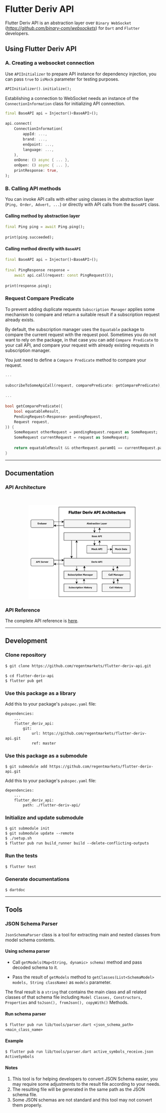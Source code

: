 # Flutter Deriv API

Flutter Deriv API is an abstraction layer over `Binary WebSocket` (_https://github.com/binary-com/websockets_) for `Dart` and `Flutter` developers.

## Using Flutter Deriv API

### A. Creating a websocket connection

Use `APIInitializer` to prepare API instance for dependency injection, you can pass `true` to `isMock` parameter for testing purposes.

```dart
APIInitializer().initialize();
```

Establishing a connection to WebSocket needs an instance of the `ConnectionInformation` class for initializing API connection.

```dart
final BaseAPI api = Injector()<BaseAPI>();

api.connect(
    ConnectionInformation(
        appId: ...,
        brand: ...,
        endpoint: ...,
        language: ...,
    ),
    onDone: () async { ... },
    onOpen: () async { ... },
    printResponse: true,
);
```

### B. Calling API methods

You can invoke API calls with either using classes in the abstraction layer (`Ping, Order, Advert, ...`) or directly with API calls from the `BaseAPI` class.

#### Calling method by abstraction layer

```dart
final Ping ping = await Ping.ping();

print(ping.succeeded);
```

#### Calling method directly with `BaseAPI`

```dart
final BaseAPI api = Injector()<BaseAPI>();

final PingResponse response =
    await api.call(request: const PingRequest());

print(response.ping);
```

### Request Compare Predicate

To prevent adding duplicate requests `Subscription Manager` applies some mechanism to compare and return a suitable result if a subscription request already exists.

By default, the subscription manager uses the `Equatable` package to compare the current request with the request pool. Sometimes you do not want to rely on the package, in that case you can add `Compare Predicate` to your call API, and compare your request with already existing requests in subscription manager.

You just need to define a `Compare Predicate` method to compare your request.

```dart
...

subscribeToSomeApiCall(request, comparePredicate: getComparePredicate);

...

bool getComparePredicate({
    bool equatableResult,
    PendingRequest<Response> pendingRequest,
    Request request,
}) {
    SomeRequest otherRequest = pendingRequest.request as SomeRequest;
    SomeRequest currentRequest = request as SomeRequest;

    return equatableResult && otherRequest.param01 == currentRequest.param01 && ...;
}
```

---

## Documentation

### API Architecture

<br/>
<p align="center">
    <img src="deriv_api_architecture.png" alt="API Architecture" width="70%"/>
</p>

### API Reference

The complete API reference is [here](#).

---

## Development

### Clone repository

```
$ git clone https://github.com/regentmarkets/flutter-deriv-api.git

$ cd flutter-deriv-api
$ flutter pub get
```

### Use this package as a library

Add this to your package's `pubspec.yaml` file:

```
dependencies:
    ...
    flutter_deriv_api:
        git:
            url: https://github.com/regentmarkets/flutter-deriv-api.git
            ref: master
```

### Use this package as a submodule

```
$ git submodule add https://github.com/regentmarkets/flutter-deriv-api.git
```

Add this to your package's `pubspec.yaml` file:

```
dependencies:
    ...
    flutter_deriv_api:
        path: ./flutter-deriv-api/
```

### Initialize and update submodule

```
$ git submodule init
$ git submodule update --remote
$ ./setup.sh
$ flutter pub run build_runner build --delete-conflicting-outputs
```

### Run the tests

```
$ flutter test
```

### Generate documentations

```
$ dartdoc
```

---

## Tools

### JSON Schema Parser

`JsonSchemaParser` class is a tool for extracting main and nested classes from model schema contents.

#### Using schema parser

- Call `getModels(Map<String, dynamic> schema)` method and pass decoded schema to it.

- Pass the result of `getModels` method to `getClasses(List<SchemaModel> models, String className)` as `models` parameter.

The final result is a `string` that contains the main class and all related classes of that schema file including `Model Classes, Constructors, Properties` and `toJson(), fromJson(), copyWith()` Methods.

#### Run schema parser

```
$ flutter pub run lib/tools/parser.dart <json_schema_path> <main_class_name>
```

#### Example

```
$ flutter pub run lib/tools/parser.dart active_symbols_receive.json ActiveSymbols
```

#### Notes

1. This tool is for helping developers to convert JSON Schema easier, you may require some adjustments to the result file according to your needs.
2. The resulting file will be generated in the same path as the JSON schema file.
3. Some JSON schemas are not standard and this tool may not convert them properly.
